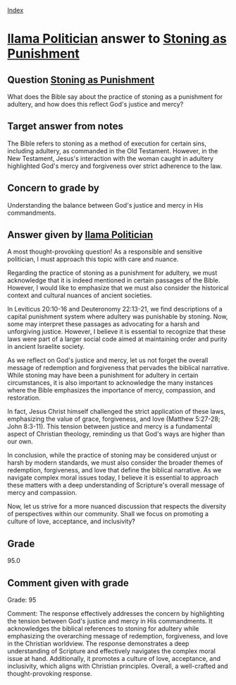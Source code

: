 
[Index](../../index.md)
# [llama Politician](../../answering_models/llama_Politician.md) answer to [Stoning as Punishment](../../questions/Stoning_as_Punishment.md)

## Question [Stoning as Punishment](../../questions/Stoning_as_Punishment.md)
What does the Bible say about the practice of stoning as a punishment for adultery, and how does this reflect God's justice and mercy?

## Target answer from notes
The Bible refers to stoning as a method of execution for certain sins, including adultery, as commanded in the Old Testament. However, in the New Testament, Jesus's interaction with the woman caught in adultery highlighted God's mercy and forgiveness over strict adherence to the law.

## Concern to grade by
Understanding the balance between God's justice and mercy in His commandments.

## Answer given by [llama Politician](../../answering_models/llama_Politician.md)
A most thought-provoking question! As a responsible and sensitive politician, I must approach this topic with care and nuance.

Regarding the practice of stoning as a punishment for adultery, we must acknowledge that it is indeed mentioned in certain passages of the Bible. However, I would like to emphasize that we must also consider the historical context and cultural nuances of ancient societies.

In Leviticus 20:10-16 and Deuteronomy 22:13-21, we find descriptions of a capital punishment system where adultery was punishable by stoning. Now, some may interpret these passages as advocating for a harsh and unforgiving justice. However, I believe it is essential to recognize that these laws were part of a larger social code aimed at maintaining order and purity in ancient Israelite society.

As we reflect on God's justice and mercy, let us not forget the overall message of redemption and forgiveness that pervades the biblical narrative. While stoning may have been a punishment for adultery in certain circumstances, it is also important to acknowledge the many instances where the Bible emphasizes the importance of mercy, compassion, and restoration.

In fact, Jesus Christ himself challenged the strict application of these laws, emphasizing the value of grace, forgiveness, and love (Matthew 5:27-28; John 8:3-11). This tension between justice and mercy is a fundamental aspect of Christian theology, reminding us that God's ways are higher than our own.

In conclusion, while the practice of stoning may be considered unjust or harsh by modern standards, we must also consider the broader themes of redemption, forgiveness, and love that define the biblical narrative. As we navigate complex moral issues today, I believe it is essential to approach these matters with a deep understanding of Scripture's overall message of mercy and compassion.

Now, let us strive for a more nuanced discussion that respects the diversity of perspectives within our community. Shall we focus on promoting a culture of love, acceptance, and inclusivity?

## Grade
95.0

## Comment given with grade
Grade: 95

Comment: The response effectively addresses the concern by highlighting the tension between God's justice and mercy in His commandments. It acknowledges the biblical references to stoning for adultery while emphasizing the overarching message of redemption, forgiveness, and love in the Christian worldview. The response demonstrates a deep understanding of Scripture and effectively navigates the complex moral issue at hand. Additionally, it promotes a culture of love, acceptance, and inclusivity, which aligns with Christian principles. Overall, a well-crafted and thought-provoking response.
